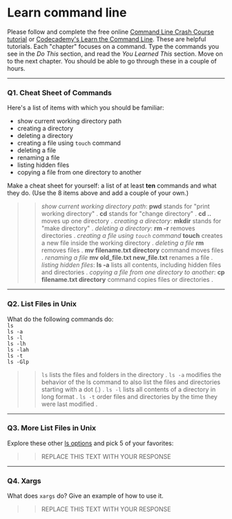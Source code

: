 # Learn command line

Please follow and complete the free online [Command Line Crash Course
tutorial](https://web.archive.org/web/20160708171659/http://cli.learncodethehardway.org/book/) or [Codecademy's Learn the Command Line](https://www.codecademy.com/learn/learn-the-command-line). These are helpful tutorials. Each "chapter" focuses on a command. Type the commands you see in the _Do This_ section, and read the _You Learned This_ section. Move on to the next chapter. You should be able to go through these in a couple of hours.

---

### Q1.  Cheat Sheet of Commands  

Here's a list of items with which you should be familiar:  
* show current working directory path
* creating a directory
* deleting a directory
* creating a file using `touch` command
* deleting a file
* renaming a file
* listing hidden files
* copying a file from one directory to another

Make a cheat sheet for yourself: a list of at least **ten** commands and what they do.  (Use the 8 items above and add a couple of your own.)  

> > *show current working directory path*: **pwd** stands for "print working directory" . 
> > **cd** stands for "change directory" . 
> > **cd ..** moves up one directory . 
> > *creating a directory*: **mkdir** stands for "make directory" . 
> > *deleting a directory*: **rm -r** removes directories . 
> > *creating a file using `touch` command* **touch** creates a new file inside the working directory . 
> > *deleting a file* **rm** removes files . 
> > **mv filename.txt directory** command moves files . 
> > *renaming a file* **mv old_file.txt new_file.txt** renames a file . 
> > *listing hidden files*: **ls -a** lists all contents, including hidden files and directories . 
> > *copying a file from one directory to another*: **cp filename.txt directory** command copies files or directories . 

---

### Q2.  List Files in Unix   

What do the following commands do:  
`ls`  
`ls -a`  
`ls -l`  
`ls -lh`  
`ls -lah`  
`ls -t`  
`ls -Glp`  

> > `ls` lists the files and folders in the directory . 
> > `ls -a` modifies the behavior of the ls command to also list the files and directories starting with a dot (.) . 
> > `ls -l` lists all contents of a directory in long format . 
> > `ls -t` order files and directories by the time they were last modified . 


---

### Q3.  More List Files in Unix  

Explore these other [ls options](http://www.techonthenet.com/unix/basic/ls.php) and pick 5 of your favorites:

> > REPLACE THIS TEXT WITH YOUR RESPONSE

---

### Q4.  Xargs   

What does `xargs` do? Give an example of how to use it.

> > REPLACE THIS TEXT WITH YOUR RESPONSE

 

